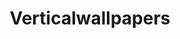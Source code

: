 ---
title: Verticalwallpapers
crosslinks:
- outrun
- EarthPorn
- CitiesSkylines
- wallpapers
- Nexus6P
- Vaporwave
- Art
- space
- ArtefactPorn
---